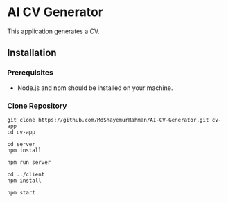 # AI CV Generator

This application generates a CV.

## Installation

### Prerequisites

- Node.js and npm should be installed on your machine.

### Clone Repository

``````
git clone https://github.com/MdShayemurRahman/AI-CV-Generator.git cv-app
cd cv-app

cd server
npm install

npm run server

cd ../client
npm install

npm start
``````
